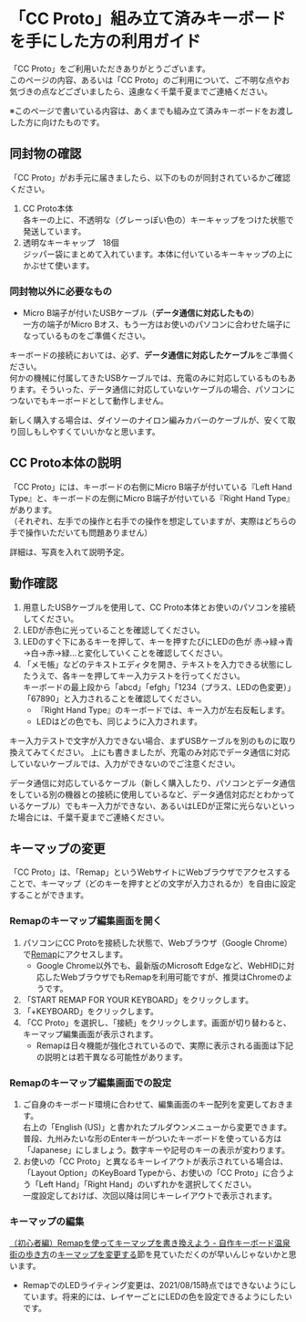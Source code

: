 # 「CC Proto」組み立て済みキーボードを手にした方の利用ガイド

「CC Proto」をご利用いただきありがとうございます。  
このページの内容、あるいは「CC Proto」のご利用について、ご不明な点やお気づきの点などございましたら、遠慮なく千葉千夏までご連絡ください。

※このページで書いている内容は、あくまでも組み立て済みキーボードをお渡しした方に向けたものです。

## 同封物の確認

「CC Proto」がお手元に届きましたら、以下のものが同封されているかご確認ください。

1. CC Proto本体  
各キーの上に、不透明な（グレーっぽい色の）キーキャップをつけた状態で発送しています。
1. 透明なキーキャップ　18個  
ジッパー袋にまとめて入れています。本体に付いているキーキャップの上にかぶせて使います。

### 同封物以外に必要なもの

- Micro B端子が付いたUSBケーブル（**データ通信に対応したもの**）  
  一方の端子がMicro Bオス、もう一方はお使いのパソコンに合わせた端子になっているものをご準備ください。

キーボードの接続においては、必ず、**データ通信に対応したケーブル**をご準備ください。  
何かの機械に付属してきたUSBケーブルでは、充電のみに対応しているものもあります。そういった、データ通信に対応していないケーブルの場合、パソコンにつないでもキーボードとして動作しません。  

新しく購入する場合は、ダイソーのナイロン編みカバーのケーブルが、安くて取り回しもしやすくていいかなと思います。

## CC Proto本体の説明

「CC Proto」には、キーボードの右側にMicro B端子が付いている『Left Hand Type』と、キーボードの左側にMicro B端子が付いている『Right Hand Type』があります。  
（それぞれ、左手での操作と右手での操作を想定していますが、実際はどちらの手で操作いただいても問題ありません）

詳細は、写真を入れて説明予定。

## 動作確認

1. 用意したUSBケーブルを使用して、CC Proto本体とお使いのパソコンを接続してください。
1. LEDが赤色に光っていることを確認してください。
1. LEDのすぐ下にあるキーを押して、キーを押すたびにLEDの色が 赤→緑→青→白→赤→緑…と変化していくことを確認してください。
1. 「メモ帳」などのテキストエディタを開き、テキストを入力できる状態にしたうえで、各キーを押してキー入力テストを行ってください。  
キーボードの最上段から「abcd」「efgh」「1234（プラス、LEDの色変更）」「67890」と入力されることを確認してください。
	- 『Right Hand Type』のキーボードでは、キー入力が左右反転します。
	- LEDはどの色でも、同じように入力されます。

キー入力テストで文字が入力できない場合、まずUSBケーブルを別のものに取り換えてみてください。
上にも書きましたが、充電のみ対応でデータ通信に対応していないケーブルでは、入力ができないのでご注意ください。

データ通信に対応しているケーブル（新しく購入したり、パソコンとデータ通信をしている別の機器との接続に使用しているなど、データ通信対応だとわかっているケーブル）でもキー入力ができない、あるいはLEDが正常に光らないといった場合には、千葉千夏までご連絡ください。

## キーマップの変更

「CC Proto」は、「Remap」というWebサイトにWebブラウザでアクセスすることで、キーマップ（どのキーを押すとどの文字が入力されるか）を自由に設定することができます。

### Remapのキーマップ編集画面を開く

1. パソコンにCC Protoを接続した状態で、Webブラウザ（Google Chrome）で[Remap](https://remap-keys.app/)にアクセスします。  
	- Google Chrome以外でも、最新版のMicrosoft Edgeなど、WebHIDに対応したWebブラウザでもRemapを利用可能ですが、推奨はChromeのようです。
1. 「START REMAP FOR YOUR KEYBOARD」をクリックします。
1. 「+KEYBOARD」をクリックします。
1. 「CC Proto」を選択し、「接続」をクリックします。画面が切り替わると、キーマップ編集画面が表示されます。  
	- Remapは日々機能が強化されているので、実際に表示される画面は下記の説明とは若干異なる可能性があります。

### Remapのキーマップ編集画面での設定

1. ご自身のキーボード環境に合わせて、編集画面のキー配列を変更しておきます。  
右上の「English (US)」と書かれたプルダウンメニューから変更できます。普段、九州みたいな形のEnterキーがついたキーボードを使っている方は「Japanese」にしましょう。数字キーや記号のキーの表示が変わります。  
1. お使いの「CC Proto」と異なるキーレイアウトが表示されている場合は、「Layout Option」のKeyBoard Typeから、お使いの「CC Proto」に合うよう「Left Hand」「Right Hand」のいずれかを選択してください。  
一度設定しておけば、次回以降は同じキーレイアウトで表示されます。

### キーマップの編集

[（初心者編）Remapを使ってキーマップを書き換えよう - 自作キーボード温泉街の歩き方](https://salicylic-acid3.hatenablog.com/entry/remap-manual)の[キーマップを変更する](https://salicylic-acid3.hatenablog.com/entry/remap-manual#%E3%83%A9%E3%82%A4%E3%83%86%E3%82%A3%E3%83%B3%E3%82%B0%E3%82%AD%E3%83%BC%E3%82%92%E5%85%A5%E5%8A%9B%E3%81%99%E3%82%8B)節を見ていただくのが早いんじゃないかと思います。

- RemapでのLEDライティング変更は、2021/08/15時点ではできないようにしています。将来的には、レイヤーごとにLEDの色を設定できるようにしたいです。
